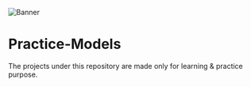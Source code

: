 ![Banner]((https://drive.google.com/file/d/1UPok7UpzhYYkANaHKvLp6uHykM4lSd1h/view?usp=drive_link))
# Practice-Models
The projects under this repository are made only for learning &amp; practice purpose.
